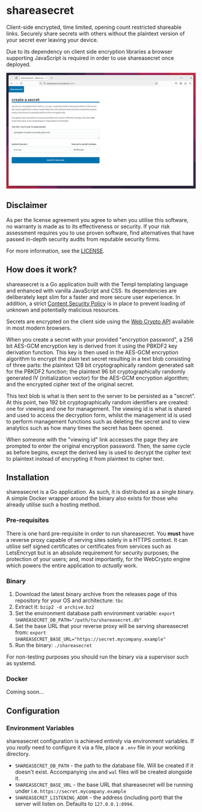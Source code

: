 # shareasecret

Client-side encrypted, time limited, opening count restricted shareable links. Securely share secrets with others
without the plaintext version of your secret ever leaving your device.

Due to its dependency on client side encryption libraries a browser supporting JavaScript is required in order to use
shareasecret once deployed.

![A screenshot of the landing page of a hosted shareasecret instance](/assets/screenshot.png)

## Disclaimer

As per the license agreement you agree to when you utilise this software, no warranty is made as to its effectiveness
or security. If your risk assessment requires you to use proven software, find alternatives that have passed in-depth
security audits from reputable security firms.

For more information, see the [LICENSE](/LICENSE).

## How does it work?

shareasecret is a Go application built with the Templ templating language and enhanced with vanilla JavaScript and CSS.
Its dependencies are deliberately kept slim for a faster and more secure user experience. In addition, a strict
[Content Security Policy](https://developer.mozilla.org/en-US/docs/Web/HTTP/CSP) is in place to prevent loading of
unknown and potentially malicious resources.

Secrets are encrypted on the client side using the [Web Crypto API](https://developer.mozilla.org/en-US/docs/Web/API/Web_Crypto_API)
available in most modern browsers.

When you create a secret with your provided "encryption password", a 256 bit AES-GCM encryption key is derived from it
using the PBKDF2 key derivation function. This key is then used in the AES-GCM encryption algorithm to encrypt the plain
text secret resulting in a text blob consisting of three parts: the plaintext 128 bit cryptographically random generated
salt for the PBKDF2 function; the plaintext 96 bit cryptographically randomly generated IV (initialization vector) for
the AES-GCM encryption algorithm; and the encrypted cipher text of the original secret.

This text blob is what is then sent to the server to be persisted as a "secret". At this point, two 192 bit
cryptographically random identifiers are created: one for viewing and one for management. The viewing id is
what is shared and used to access the decryption form, whilst the management id is used to perform management functions
such as deleting the secret and to view analytics such as how many times the secret has been opened.

When someone with the "viewing id" link accesses the page they are prompted to enter the original encryption password.
Then, the same cycle as before begins, except the derived key is used to decrypt the cipher text to plaintext instead
of encrypting it from plaintext to cipher text.

## Installation

shareasecret is a Go application. As such, it is distributed as a single binary. A simple Docker wrapper around the
binary also exists for those who already utilise such a hosting method.

### Pre-requisites

There is one hard pre-requisite in order to run shareasecret. You **must** have a reverse proxy capable of serving
sites solely in a HTTPS context. It can utilise self signed certificates or certificates from services such as
LetsEncrypt but is an absolute requirement for security purposes; the protection of your users; and, most importantly,
for the WebCrypto engine which powers the entire application to _actually_ work.

### Binary

1. Download the latest binary archive from the releases page of this repository for your OS and architecture: `tbc`
2. Extract it: `bzip2 -d archive.bz2`
3. Set the environment database path environment variable: `export SHAREASECRET_DB_PATH="/path/to/shareasecret.db"`
4. Set the base URL that your reverse proxy will be serving shareasecret from: `export SHAREASECRET_BASE_URL="https://secret.mycompany.example"`
5. Run the binary: `./shareasecret`

For non-testing purposes you should run the binary via a supervisor such as systemd.

### Docker

Coming soon...

## Configuration

### Environment Variables

shareasecret configuration is achieved entirely via environment variables. If you _really_ need to configure it via
a file, place a `.env` file in your working directory.

- `SHAREASECRET_DB_PATH` - the path to the database file. Will be created if it doesn't exist. Accompanying `shm` and
  `wal` files will be created alongside it.
- `SHAREASECRET_BASE_URL` - the base URL that shareasecret will be running under i.e. `https://secret.mycompany.example`
- `SHAREASECRET_LISTENING_ADDR` - the address (including port) that the server will listen on. Defaults to `127.0.0.1:8994`.
